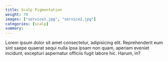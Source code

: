 ```yaml
---
title: Scalp Pigmentation
weight: 70
images: ["service1.jpg", "service2.jpg"]
categories: [scalp]
summary: 
---
```

Lorem ipsum dolor sit amet consectetur, adipisicing elit. Reprehenderit eum sint saepe quaerat sequi nulla ipsa ipsam non quam, aperiam eveniet incidunt, excepturi aspernatur officiis fugit labore hic. Harum, in?